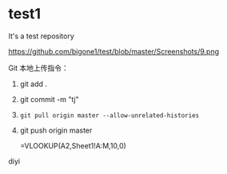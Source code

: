 # test1
It's a test repository

https://github.com/bigone1/test/blob/master/Screenshots/9.png

Git 本地上传指令：
1. git add .

2. git commit -m "tj"

3. ```
   git pull origin master --allow-unrelated-histories
   ```

4. git push origin master

   =VLOOKUP(A2,Sheet1!A:M,10,0)

diyi